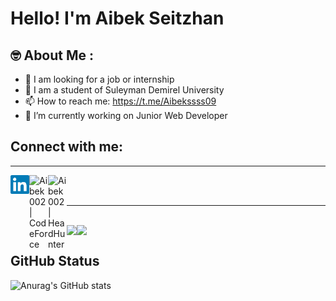 

# Hello! I'm Aibek Seitzhan

## 🤓 About Me :

<!--
**Aibek002/Aibek002** is a ✨ _special_ ✨ repository because its `README.md` (this file) appears on your GitHub profile.

Here are some ideas to get you started:

- 
- 👯 I’m looking to collaborate on ...
- 🤔 I’m looking for help with ...
- 💬 Ask me about ...
- 🤔  I am looking for a job or internship
- 😄 Pronouns: ...
- ⚡ Fun fact: ...
-->
- 🤔 I am looking for a job or internship
- 🌱 I am a student of Suleyman Demirel University 
- 📫 How to reach me: https://t.me/Aibekssss09 
- 🔭 I’m currently working on Junior Web Developer


## Connect with me: 

<hr>
  <img align = "left" alt =" Aibek002 | LinkedIn" width ="30px" src = "https://github.com/Khankee/Khankee/blob/main/img/LinkedIn.png"/>

  <img align = "left" alt =" Aibek002 | CodeForce" width ="30px" src = "https://encrypted-tbn0.gstatic.com/images?q=tbn:ANd9GcQpXeOgObyId3ZNxuoR0x-AYWOKqwEsPKg2mqMOidUQxA&s" />
  <img align = "left" alt =" Aibek002 | HeadHunter" width ="30px" src = "https://upload.wikimedia.org/wikipedia/commons/7/79/HeadHunter_logo.png"/><br><br><hr><br>
<div align="center">
  <div style="display: flex;">
    <img src="https://github-readme-stats.vercel.app/api/top-langs/?username=anuraghazra&layout=compact&show_icons=true&title_color=ffffff&icon_color=34abeb&text_color=daf7dc&bg_color=151515" style="vertical-align: top;" />
    <img src="https://github-readme-stats.vercel.app/api?username=anuraghazra&show_icons=true&title_color=ffffff&icon_color=34abeb&text_color=daf7dc&bg_color=151515" />
  </div>
</div>


## GitHub Status

![Anurag's GitHub stats](https://github-readme-stats.vercel.app/api?username=Aibek002&show_icons=true&theme=radical)
